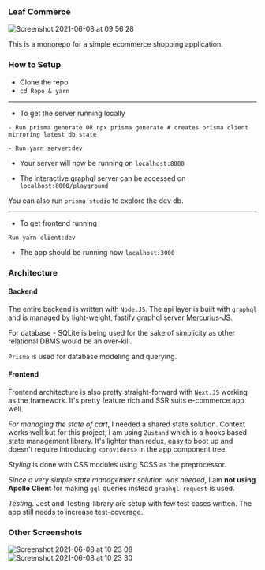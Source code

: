 ### Leaf Commerce

![Screenshot 2021-06-08 at 09 56 28](https://user-images.githubusercontent.com/18217523/121124996-710d6780-c843-11eb-9553-e55794a60a0c.png)



This is a monorepo for a simple ecommerce shopping application.

### How to Setup

-   Clone the repo
-   `cd Repo & yarn`

---

-   To get the server running locally

```
- Run prisma generate OR npx prisma generate # creates prisma client mirroring latest db state

- Run yarn server:dev

```

-   Your server will now be running on `localhost:8000`

-   The interactive graphql server can be accessed on `localhost:8000/playground`

You can also run `prisma studio` to explore the dev db.

---

-   To get frontend running

```
Run yarn client:dev
```

-   The app should be running now `localhost:3000`




### Architecture

#### Backend

The entire backend is written with `Node.JS`. The api layer is built with `graphql` and is managed by light-weight, fastify graphql server [Mercurius-JS](https://mercurius.dev/#/).

For database - SQLite is being used for the sake of simplicity as other relational DBMS would be an over-kill.

`Prisma` is used for database modeling and querying.

#### Frontend

Frontend architecture is also pretty straight-forward with `Next.JS` working as the framework. It's pretty feature rich and SSR suits e-commerce app well.

_For managing the state of cart_, I needed a shared state solution. Context works well but for this project, I am using `Zustand` which is a hooks based state management library. It's lighter than redux, easy to boot up and doesn't require introducing `<providers>` in the app component tree.

_Styling_ is done with CSS modules using SCSS as the preprocessor.

_Since a very simple state management solution was needed_, I am **not using Apollo Client** for making `gql` queries instead `graphql-request` is used.

_Testing_. Jest and Testing-library are setup with few test cases written. The app still needs to increase test-coverage.


### Other Screenshots

![Screenshot 2021-06-08 at 10 23 08](https://user-images.githubusercontent.com/18217523/121125107-a0bc6f80-c843-11eb-8b27-4d4791a5a7a9.png)
![Screenshot 2021-06-08 at 10 23 30](https://user-images.githubusercontent.com/18217523/121125121-a3b76000-c843-11eb-805e-e33e759158c6.png)

